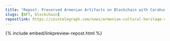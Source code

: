 ```yaml
---
title: "Repost: Preserved Armenian Artifacts on Blockchain with Carahunge X NFT Collection"
slugs: [NFT, blockchain]
repostlink: https://cointelegraph.com/news/armenian-cultural-heritage-sites-get-tokenized-on-solana-blockchain
---
```


{% include embed/linkpreview-repost.html %}
